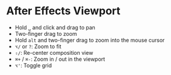 # After Effects Viewport

- Hold `␣` and click and drag to pan
- Two-finger drag to zoom
- Hold `alt` and two-finger drag to zoom into the mouse cursor
- `⌥/` or `?`: Zoom to fit
- `⇧/`: Re-center composition view
- `⌘+` / `⌘-`: Zoom in / out in the viewport
- `⌥'`: Toggle grid
